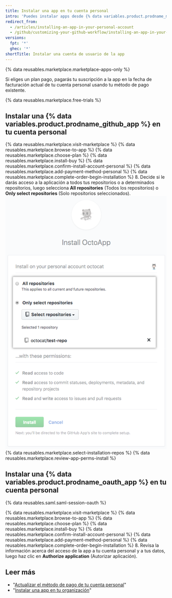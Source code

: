 ```yaml
---
title: Instalar una app en tu cuenta personal
intro: 'Puedes instalar apps desde {% data variables.product.prodname_marketplace %} para utilizar en tu cuenta personal.'
redirect_from:
  - /articles/installing-an-app-in-your-personal-account
  - /github/customizing-your-github-workflow/installing-an-app-in-your-personal-account
versions:
  fpt: '*'
  ghec: '*'
shortTitle: Instalar una cuenta de usuario de la app
---
```


{% data reusables.marketplace.marketplace-apps-only %}

Si eliges un plan pago, pagarás tu suscripción a la app en la fecha de facturación actual de tu cuenta personal usando tu método de pago existente.

{% data reusables.marketplace.free-trials %}

## Instalar una {% data variables.product.prodname_github_app %} en tu cuenta personal

{% data reusables.marketplace.visit-marketplace %}
{% data reusables.marketplace.browse-to-app %}
{% data reusables.marketplace.choose-plan %}
{% data reusables.marketplace.install-buy %}
{% data reusables.marketplace.confirm-install-account-personal %}
{% data reusables.marketplace.add-payment-method-personal %}
{% data reusables.marketplace.complete-order-begin-installation %}
8. Decide si le darás acceso a la aplicación a todos tus repositorios o a determinados repositorios, luego selecciona **All repositories** (Todos los repositorios) o **Only select repositories** (Solo repositorios seleccionados). ![Botones de radio con opciones para instalar una aplicación en todos tus repositorios o en determinados repositorios](/assets/images/help/marketplace/marketplace-choose-repo-install-option.png)
{% data reusables.marketplace.select-installation-repos %}
{% data reusables.marketplace.review-app-perms-install %}

## Instalar una {% data variables.product.prodname_oauth_app %} en tu cuenta personal

{% data reusables.saml.saml-session-oauth %}

{% data reusables.marketplace.visit-marketplace %}
{% data reusables.marketplace.browse-to-app %}
{% data reusables.marketplace.choose-plan %}
{% data reusables.marketplace.install-buy %}
{% data reusables.marketplace.confirm-install-account-personal %}
{% data reusables.marketplace.add-payment-method-personal %}
{% data reusables.marketplace.complete-order-begin-installation %}
8. Revisa la información acerca del acceso de la app a tu cuenta personal y a tus datos, luego haz clic en **Authorize application** (Autorizar aplicación).

## Leer más

- "[Actualizar el método de pago de tu cuenta personal](/articles/updating-your-personal-account-s-payment-method)"
- "[Instalar una app en tu organización](/articles/installing-an-app-in-your-organization)"
